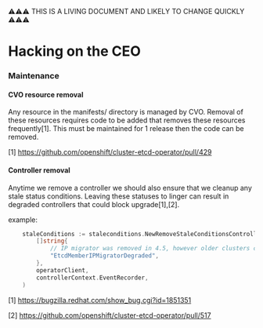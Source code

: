 ⚠⚠⚠ THIS IS A LIVING DOCUMENT AND LIKELY TO CHANGE QUICKLY ⚠⚠⚠

# Hacking on the CEO

### Maintenance

#### CVO resource removal
Any resource in the manifests/ directory is managed by CVO. Removal of these resources requires code to be added 
that removes these resources frequently[1]. This must be maintained for 1 release then the code can be removed.

[1] https://github.com/openshift/cluster-etcd-operator/pull/429

#### Controller removal
Anytime we remove a controller we should also ensure that we cleanup any stale status conditions. Leaving these
statuses to linger can result in degraded controllers that could block upgrade[1],[2].

example:

```go
	staleConditions := staleconditions.NewRemoveStaleConditionsController(
		[]string{
			// IP migrator was removed in 4.5, however older clusters can still have this condition set and it might prevent upgrades
			"EtcdMemberIPMigratorDegraded",
		},
		operatorClient,
		controllerContext.EventRecorder,
	)
```
[1] https://bugzilla.redhat.com/show_bug.cgi?id=1851351

[2] https://github.com/openshift/cluster-etcd-operator/pull/517
